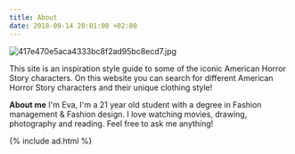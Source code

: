 ```yaml
---
title: About
date: 2018-09-14 20:01:00 +02:00
---
```


![417e470e5aca4333bc8f2ad95bc8ecd7.jpg](/uploads/417e470e5aca4333bc8f2ad95bc8ecd7.jpg)

This site is an inspiration style guide to some of the iconic American Horror Story characters. On this website you can search for different American Horror Story characters and their unique clothing style!

**About me**
I'm Eva, I'm a 21 year old student with a degree in Fashion management & Fashion design. I love watching movies, drawing, photography and reading. Feel free to ask me anything!

{% include ad.html %}
